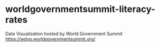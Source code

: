 # worldgovernmentsummit-literacy-rates
Data Visualization hosted by World Government Summit https://wdvp.worldgovernmentsummit.org/
